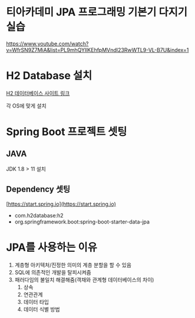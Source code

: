 # 티아카데미 JPA 프로그래밍 기본기 다지기 실습
https://www.youtube.com/watch?v=WfrSN9Z7MiA&list=PL9mhQYIlKEhfpMVndI23RwWTL9-VL-B7U&index=1

# H2 Database 설치

[H2 데이터베이스 사이트 링크](https://h2database.com/html/main.html)

각 OS에 맞게 설치

# Spring Boot 프로젝트 셋팅
## JAVA
JDK 1.8 > 11 설치

## Dependency 셋팅
[https://start.spring.io](https://start.spring.io)
- com.h2database:h2
- org.springframework.boot:spring-boot-starter-data-jpa

# JPA를 사용하는 이유
1. 계층형 아키텍처/진정한 의미의 계층 분할을 할 수 있음
2. SQL에 의존적인 개발을 탈피시켜줌
3. 패러다임의 불일치 해결해줌(객채와 관계형 데이터베이스의 차이)
   1. 상속
   2. 연관관계
   3. 데이터 타입
   4. 데이터 식별 방법